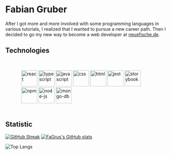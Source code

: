   # Fabian Gruber
  
After I got more and more involved with some programming languages in various tutorials, I realized that I wanted to pursue a new career path. Then I decided to go my new way to become a web developer at [neuefische.de](https://www.neuefische.de/).


 
 ## Technologies

<div style="margin: 50px">
<img src="https://user-images.githubusercontent.com/95469432/162691438-c56f8264-79d2-4275-9eef-6ecaea4b08c0.svg" alt="react" height="50px" width="50px"/>
<img src="https://user-images.githubusercontent.com/95469432/162691440-12bbdd4b-51db-4528-9fde-cf8b814ff789.svg" alt="typescript" height="50px" width="50px"/>
<img src="https://user-images.githubusercontent.com/95469432/162691445-8b8b688f-5063-4704-8bf3-f4440f893855.svg" alt="javascript" height="50px" width="50px"/>
<img src="https://user-images.githubusercontent.com/95469432/162691449-1dd78a7f-4a09-474e-a2c8-b310a5acb1ad.svg" alt="css" height="50px" width="50px"/>
<img src="https://user-images.githubusercontent.com/95469432/162691450-499556a1-777e-4429-a0a5-6dbfa35e26bd.svg" alt="html" height="50px" width="50px"/>
<img src="https://user-images.githubusercontent.com/95469432/162691428-a276d806-4f83-48cc-a96a-0fb95959d99b.svg" alt="jest" height="50px" width="50px"/>
<img src="https://user-images.githubusercontent.com/95469432/162691433-254a6d04-fd11-4d1c-b499-2aa5c43e1c10.svg" alt="storybook" height="50px" width="50px"/>
<img src="https://user-images.githubusercontent.com/95469432/162691451-172bd18a-bf4c-43f3-abd3-b1773f39a24b.svg" alt="npm" height="50px" width="50px"/>
<img src="https://user-images.githubusercontent.com/95469432/162691431-6059a0c3-43fc-49b0-9c22-bda2866b7840.svg" alt="node-js" height="50px" width="50px"/>
<img src="https://user-images.githubusercontent.com/95469432/162691420-134a6dd5-11d8-4f31-96c8-72e60c1bff17.svg" alt="mongo-db" height="50px" width="50px"/>
</div>


## Statistic

[![GitHub Streak](https://github-readme-streak-stats.herokuapp.com/?user=FaGru&theme=dark)](https://git.io/streak-stats) [![FaGrus's GitHub stats](https://github-readme-stats.vercel.app/api?username=FaGru&show_icons=true&theme=dark)](https://github.com/anuraghazra/github-readme-stats)

![Top Langs](https://github-readme-stats.vercel.app/api/top-langs/?username=FaGru&theme=dark)


  
